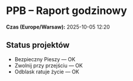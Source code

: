 # PPB – Raport godzinowy
**Czas (Europe/Warsaw):** 2025-10-05 12:20

## Status projektów
- Bezpieczny Pieszy — OK
- Zwolnij przy przejściu — OK
- Odblask ratuje życie — OK

